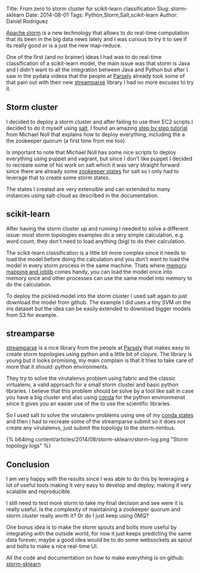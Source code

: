 Title: From zero to storm cluster for scikit-learn classification
Slug: storm-sklearn
Date: 2014-08-01
Tags: Python,Storm,Salt,scikit-learn
Author: Daniel Rodriguez

[Apache storm](http://https://storm.incubator.apache.org/) is a new technology
that allows to do real-time computation that its been in the big data news
lately and I was curious to try it to see if its really good or is a just
the new map-reduce.

One of the first (and no brainer) ideas I had was to do real-time
classification of a scikit-learn model, the main issue was that storm is Java and
I didn't want to all the integration between Java and Python
but after I saw in the pydata videos that the people at
[Parsely](https://parsely.com/) already took some of that pain out with
their new [streamparse](https://github.com/Parsely/streamparse) library
I had no more excuses to try it.

## Storm cluster

I decided to deploy a storm cluster and after failing to use their EC2 scripts
I decided to do it myself using [salt](http://saltstack.com).
I found an amazing [step by step tutorial](http://www.michael-noll.com/tutorials/running-multi-node-storm-cluster)
from  Michael Noll that explains how to deploy everything, including the
a the zookeeper quorum (a first time from me too).

Is important to note that Michael Noll has some nice scripts to deploy everything
using puppet and vagrant, but since I don't like puppet I decided to recreate some
of his work on salt which it was very straight forward since there are already some
[zookeeper states](https://github.com/saltstack-formulas/zookeeper-formula) for salt
so I only had to leverage that to create some storm states.

The states I created are very extensible and can extended to many instances
using salt-cloud as described in the documentation.

## scikit-learn

After having the storm cluster up and running I needed to solve a different
issue: most storm topologies examples do a very simple calculation,
e.g. word count, they don't need to load anything (big) to do their calculation.

The scikit-learn classification is a little bit more complex since it needs to
load the model before doing the calculation and you don't want to load the model
in every storm process in the same machine.
Thats where [memory mapping and joblib](http://scikit-learn.org/stable/tutorial/basic/tutorial.html#model-persistence)
comes handy, you can load the model once into memory once
and other processes can use the same model into memory to do the calculation.

To deploy the pickled model into the storm cluster I used salt again to
just download the model from github.
The example I did uses a tiny SVM on the iris dataset
but the idea can be easily extended to download bigger models from S3 for example.

## streamparse

[streamparse](https://github.com/Parsely/streamparse) is a nice library
from the people at [Parsely](https://parsely.com/) that makes easy to create
storm topologies using python and a little bit of clojure.
The library is young but it looks promising, my main complain is that it
tries to take care of more that it should: python environments.

They try to solve the virutalenvs problem using fabric and the classic virtualenv,
a valid approach for a small storm cluster and basic python libraries.
I believe that this problem should be solve by a tool like salt in case you
have a big cluster and also using [conda](http://continuum.io/downloads)
for the python environmenst since it gives you an easier use of the
to use the scientific libraries.

So I used salt to solve the virutalenv problems using one of my
[conda states](http://danielfrg.com/blog/2014/04/18/ipython-parallel-cluster-salt/)
and then I had to recreate some of the streamparse submit so it does not create
any virutalenvs, just submit the topology to the storm-nimbus.

{% b64img content/articles/2014/08/storm-sklearn/storm-log.png "Storm topology logs" %}

## Conclusion

I am very happy with the results since I was able to do this by
leveraging a lot of useful tools making it very easy to develop and deploy,
making it very scalable and reproducible.

I still need to test more storm to take my final decision and see
were it is really useful. Is the complexity of maintaining a zookeeper quorum
and storm cluster really worth it? Or do I just keep using 0MQ?

One bonus idea is to make the storm spouts and bolts more useful
by integrating with the outside world, for now it just keeps predicting the
same data forever, maybe a good idea would be to do some websockets as spout
and bolts to make a nice real-time UI.

All the code and documentation on how to make everything is on github:
[storm-sklearn](https://github.com/danielfrg/storm-sklearn)
